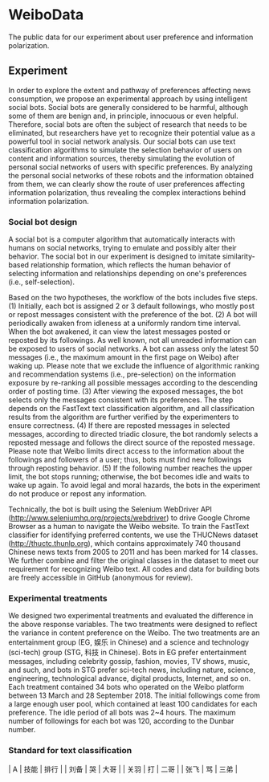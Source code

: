 # WeiboData
The public data for our experiment about user preference and information polarization.

## Experiment

In order to explore the extent and pathway of preferences affecting news consumption, we propose an experimental approach by using intelligent social bots. Social bots are generally considered to be harmful, although some of them are benign and, in principle, innocuous or even helpful. Therefore, social bots are often the subject of research that needs to be eliminated, but researchers have yet to recognize their potential value as a powerful tool in social network analysis. Our social bots can use text classification algorithms to simulate the selection behavior of users on content and information sources, thereby simulating the evolution of personal social networks of users with specific preferences. By analyzing the personal social networks of these robots and the information obtained from them, we can clearly show the route of user preferences affecting information polarization, thus revealing the complex interactions behind information polarization.

### Social bot design

A social bot is a computer algorithm that automatically interacts with humans on social networks, trying to emulate and possibly alter their behavior. The social bot in our experiment is designed to imitate similarity-based relationship formation, which reflects the human behavior of selecting information and relationships depending on one's preferences (i.e., self-selection).

Based on the two hypotheses, the workflow of the bots includes five steps. (1) Initially, each bot is assigned 2 or 3 default followings, who mostly post or repost messages consistent with the preference of the bot. (2) A bot will periodically awaken from idleness at a uniformly random time interval. When the bot awakened, it can view the latest messages posted or reposted by its followings. As well known, not all unreaded information can be exposed to users of social networks. A bot can assess only the latest 50 messages (i.e., the maximum amount in the first page on Weibo) after waking up. Please note that we exclude the influence of algorithmic ranking and recommendation systems (i.e., pre-selection) on the information exposure by re-ranking all possible messages according to the descending order of posting time. (3) After viewing the exposed messages, the bot selects only the messages consistent with its preferences. The step depends on the FastText text classification algorithm, and all classification results from the algorithm are further verified by the experimenters to ensure correctness. (4) If there are reposted messages in selected messages, according to directed triadic closure, the bot randomly selects a reposted message and follows the direct source of the reposted message. Please note that Weibo limits direct access to the information about the followings and followers of a user; thus, bots must find new followings through reposting behavior. (5) If the following number reaches the upper limit, the bot stops running; otherwise, the bot becomes idle and waits to wake up again. To avoid legal and moral hazards, the bots in the experiment do not produce or repost any information.

Technically, the bot is built using the Selenium WebDriver API (http://www.seleniumhq.org/projects/webdriver) to drive Google Chrome Browser as a human to navigate the Weibo website. To train the FastText classifier for identifying preferred contents, we use the THUCNews dataset (http://thuctc.thunlp.org), which contains approximately 740 thousand Chinese news texts from 2005 to 2011 and has been marked for 14 classes. We further combine and filter the original classes in the dataset to meet our requirement for recognizing Weibo text. All codes and data for building bots are freely accessible in GitHub (anonymous for review).

### Experimental treatments

We designed two experimental treatments and evaluated the difference in the above response variables. The two treatments were designed to reflect the variance in content preference on the Weibo. The two treatments are an entertainment group (EG, 娱乐 in Chinese) and a science and technology (sci-tech) group (STG, 科技 in Chinese). Bots in EG prefer entertainment messages, including celebrity gossip, fashion, movies, TV shows, music, and such, and bots in STG prefer sci-tech news, including nature, science, engineering, technological advance, digital products, Internet, and so on. Each treatment contained 34 bots who operated on the Weibo platform between 13 March and 28 September 2018. The initial followings come from a large enough user pool, which contained at least 100 candidates for each preference. The idle period of all bots was 2~4 hours. The maximum number of followings for each bot was 120, according to the Dunbar number.

### Standard for text classification

| A | 技能 | 排行 |
| 刘备 | 哭 | 大哥 |
| 关羽 | 打 | 二哥 |
| 张飞 | 骂 | 三弟 |
